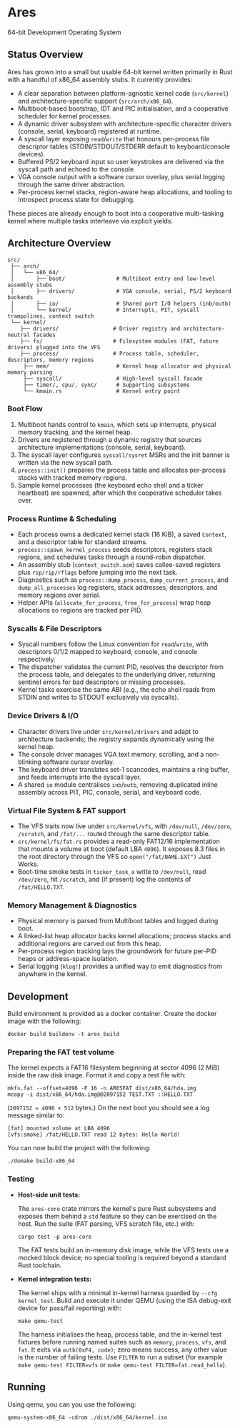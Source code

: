 # Ares

64-bit Development Operating System

## Status Overview

Ares has grown into a small but usable 64-bit kernel written primarily in Rust with a handful of x86_64 assembly stubs. It currently provides:

- A clear separation between platform-agnostic kernel code (`src/kernel`) and architecture-specific support (`src/arch/x86_64`).
- Multiboot-based bootstrap, IDT and PIC initialisation, and a cooperative scheduler for kernel processes.
- A dynamic driver subsystem with architecture-specific character drivers (console, serial, keyboard) registered at runtime.
- A syscall layer exposing `read`/`write` that honours per-process file descriptor tables (STDIN/STDOUT/STDERR default to keyboard/console devices).
- Buffered PS/2 keyboard input so user keystrokes are delivered via the syscall path and echoed to the console.
- VGA console output with a software cursor overlay, plus serial logging through the same driver abstraction.
- Per-process kernel stacks, region-aware heap allocations, and tooling to introspect process state for debugging.

These pieces are already enough to boot into a cooperative multi-tasking kernel where multiple tasks interleave via explicit yields.

## Architecture Overview

```
src/
 ├── arch/
 │   └── x86_64/
 │       ├── boot/                # Multiboot entry and low-level assembly stubs
 │       ├── drivers/             # VGA console, serial, PS/2 keyboard backends
 │       ├── io/                  # Shared port I/O helpers (inb/outb)
 │       └── kernel/              # Interrupts, PIT, syscall trampolines, context switch
 └── kernel/
    ├── drivers/                 # Driver registry and architecture-neutral facades
    ├── fs/                      # Filesystem modules (FAT, future drivers) plugged into the VFS
    ├── process/                 # Process table, scheduler, descriptors, memory regions
     ├── mem/                     # Kernel heap allocator and physical memory parsing
     ├── syscall/                 # High-level syscall facade
     ├── timer/, cpu/, sync/      # Supporting subsystems
     └── kmain.rs                 # Kernel entry point
```

### Boot Flow

1. Multiboot hands control to `kmain`, which sets up interrupts, physical memory tracking, and the kernel heap.
2. Drivers are registered through a dynamic registry that sources architecture implementations (console, serial, keyboard).
3. The syscall layer configures `syscall/sysret` MSRs and the init banner is written via the new syscall path.
4. `process::init()` prepares the process table and allocates per-process stacks with tracked memory regions.
5. Sample kernel processes (the keyboard echo shell and a ticker heartbeat) are spawned, after which the cooperative scheduler takes over.

### Process Runtime & Scheduling

- Each process owns a dedicated kernel stack (16 KiB), a saved `Context`, and a descriptor table for standard streams.
- `process::spawn_kernel_process` seeds descriptors, registers stack regions, and schedules tasks through a round-robin dispatcher.
- An assembly stub (`context_switch.asm`) saves callee-saved registers plus `rsp/rip/rflags` before jumping into the next task.
- Diagnostics such as `process::dump_process`, `dump_current_process`, and `dump_all_processes` log registers, stack addresses, descriptors, and memory regions over serial.
- Helper APIs (`allocate_for_process`, `free_for_process`) wrap heap allocations so regions are tracked per PID.

### Syscalls & File Descriptors

- Syscall numbers follow the Linux convention for `read`/`write`, with descriptors 0/1/2 mapped to keyboard, console, and console respectively.
- The dispatcher validates the current PID, resolves the descriptor from the process table, and delegates to the underlying driver, returning sentinel errors for bad descriptors or missing processes.
- Kernel tasks exercise the same ABI (e.g., the echo shell reads from STDIN and writes to STDOUT exclusively via syscalls).

### Device Drivers & I/O

- Character drivers live under `src/kernel/drivers` and adapt to architecture backends; the registry expands dynamically using the kernel heap.
- The console driver manages VGA text memory, scrolling, and a non-blinking software cursor overlay.
- The keyboard driver translates set-1 scancodes, maintains a ring buffer, and feeds interrupts into the syscall layer.
- A shared `io` module centralises `inb`/`outb`, removing duplicated inline assembly across PIT, PIC, console, serial, and keyboard code.

### Virtual File System & FAT support

- The VFS traits now live under `src/kernel/vfs`, with `/dev/null`, `/dev/zero`, `/scratch`, and `/fat/...` routed through the same descriptor table.
- `src/kernel/fs/fat.rs` provides a read-only FAT12/16 implementation that mounts a volume at boot (default LBA `4096`).  It exposes 8.3 files in the root directory through the VFS so `open("/fat/NAME.EXT")` Just Works.
- Boot-time smoke tests in `ticker_task_a` write to `/dev/null`, read `/dev/zero`, hit `/scratch`, and (if present) log the contents of `/fat/HELLO.TXT`.

### Memory Management & Diagnostics

- Physical memory is parsed from Multiboot tables and logged during boot.
- A linked-list heap allocator backs kernel allocations; process stacks and additional regions are carved out from this heap.
- Per-process region tracking lays the groundwork for future per-PID heaps or address-space isolation.
- Serial logging (`klog!`) provides a unified way to emit diagnostics from anywhere in the kernel.

## Development

Build environment is provided as a docker container. Create the docker image with the following:

```
docker build buildenv -t ares_build
```

### Preparing the FAT test volume

The kernel expects a FAT16 filesystem beginning at sector 4096 (2 MiB) inside the raw disk image.  Format it and copy a test file with:

```
mkfs.fat --offset=4096 -F 16 -n ARESFAT dist/x86_64/hda.img
mcopy -i dist/x86_64/hda.img@@2097152 TEST.TXT ::HELLO.TXT
```

(`2097152 = 4096 × 512` bytes.)  On the next boot you should see a log message similar to:

```
[fat] mounted volume at LBA 4096
[vfs:smoke] /fat/HELLO.TXT read 12 bytes: Hello World!
```

You can now build the project with the following:

```
./domake build-x86_64
```

### Testing

- **Host-side unit tests:**

  The `ares-core` crate mirrors the kernel's pure Rust subsystems and exposes them behind a `std` feature so they can be exercised on the host. Run the suite (FAT parsing, VFS scratch file, etc.) with:

  ```
  cargo test -p ares-core
  ```

  The FAT tests build an in-memory disk image, while the VFS tests use a mocked block device; no special tooling is required beyond a standard Rust toolchain.

- **Kernel integration tests:**

  The kernel ships with a minimal in-kernel harness guarded by `--cfg kernel_test`. Build and execute it under QEMU (using the ISA debug-exit device for pass/fail reporting) with:

  ```
  make qemu-test
  ```

  The harness initialises the heap, process table, and the in-kernel test fixtures before running named suites such as `memory`, `process`, `vfs`, and `fat`. It exits via `outb(0xF4, code)`; zero means success, any other value is the number of failing tests. Use `FILTER` to run a subset (for example `make qemu-test FILTER=vfs` or `make qemu-test FILTER=fat.read_hello`).

## Running

Using qemu, you can you use the following:

```
qemu-system-x86_64 -cdrom ./dist/x86_64/kernel.iso
```
